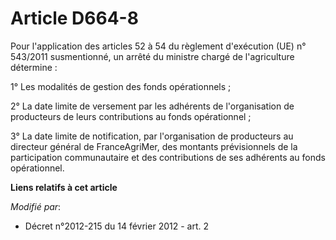 # Article D664-8

Pour l'application des articles 52 à 54 du règlement d'exécution (UE) n° 543/2011 susmentionné, un arrêté du ministre chargé
de l'agriculture détermine : 

1° Les modalités de gestion des fonds opérationnels ; 

2° La date limite de versement par les adhérents de l'organisation de producteurs de leurs contributions au fonds
opérationnel ; 

3° La date limite de notification, par l'organisation de producteurs au directeur général de FranceAgriMer, des montants
prévisionnels de la participation communautaire et des contributions de ses adhérents au fonds opérationnel.

**Liens relatifs à cet article**

_Modifié par_:

  - Décret n°2012-215 du 14 février 2012 - art. 2

